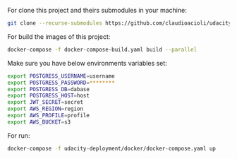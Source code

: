 

For clone this project and theirs submodules in your machine:

```bash
git clone --recurse-submodules https://github.com/claudioacioli/udacity-microservice.git
```

For build the images of this project:
```bash
docker-compose -f docker-compose-build.yaml build --parallel
```

Make sure you have below environments variables set:

```bash
export POSTGRESS_USERNAME=username
export POSTGRESS_PASSWORD=********
export POSTGRESS_DB=dabase
export POSTGRESS_HOST=host
export JWT_SECRET=secret
export AWS_REGION=region
export AWS_PROFILE=profile
export AWS_BUCKET=s3
```

For run:
```bash
docker-compose -f udacity-deployment/docker/docker-compose.yaml up
```